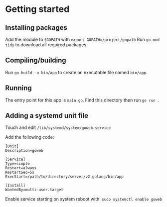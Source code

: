 # Getting started

## Installing packages
Add the module to `$GOPATH` with `export GOPATH=/project/gopath`
Run `go mod tidy` to download all required packages

## Compiling/building
Run `go build -o bin/app` to create an executable file named `bin/app`. 

## Running
The entry point for this app is `main.go`. Find this directory then run `go run .`

## Adding a systemd unit file
Touch and edit `/lib/systemd/system/goweb.service`

Add the following code:
```
[Unit]
Description=goweb

[Service]
Type=simple
Restart=always
RestartSec=5s
ExecStart=/path/to/directory/server/v2.golang/bin/app

[Install]
WantedBy=multi-user.target
```

Enable service starting on system reboot with: `sudo systemctl enable goweb`
